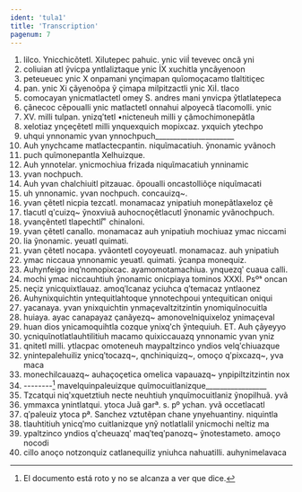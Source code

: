 ```yaml
---
ident: 'tula1'
title: 'Transcription'
pagenum: 7
---
```

1. lilco. Ynicchicõtetl. Xilutepec pahuic. ynic viiİ tevevec oncã yni
2. coliuian atl ỹvicpa yntlaliztaque ynic İX xuchitla yncãyenoon
3. peteueuec ynic X onpamani ynҫimapan quῖomoҫacamo tlaltitiҫec
4. pan. ynic Xi ҫãyenoõpa ỹ ҫimapa milpitzactli ynic Xiİ. tlaco
5. comocayan ynicmatlactetl omey S. andres mani ynvicpa ỹtlatlatepeca
6. ҫãnecoc cẽpoualli ynic matlactetl onnahui alpoyecã tlacomolli. ynic
7. XV. milli tulpan. ynizqʹtetl •nicteneuh milli y ҫãmochimonepãtla
8. xelotiaz ynҫeҫẽtetl milli ynquexquich mopixcaz. yxquich ytechpo
9. uhqui ynnonamic yvan ynnochpuch______________________
10. Auh ynychcame matlactecpantin. niquῖmacatiuh. ỹnonamic yvãnoch
11. puch quῖmonepantla Xelhuizque.
12. Auh ynnotelar. ynicmochiua frizada niquῖmacatiuh ynninamic
13. yvan nochpuch.
14. Auh yvan chalchiuitl pitzauac. õpoualli oncastolliõҫe niquῖmacati
15. uh ynnonamic. yvan nochpuch. concauizq~.
16. yvan ҫẽtetl nicpia tezcatl. monamacaz ynipatiuh monepãtlaxeloz ҫẽ
17. tlacutl qʹcuizq~ ỹnoxviuã auhocnoҫẽtlacutl ỹnonamic yvãnochpuch.
18. yvanҫẽntetl tlapechtli  ͦ ͦ chinaloni.
19. yvan ҫẽtetl canallo. monamacaz auh ynipatiuh mochiuaz ymac niccami
20. lia ỹnonamic. yeuatl quimati.
21. yvan ҫẽtetl nocapa. yvãontetl coyoyeuatl. monamacaz. auh ynipatiuh
22. ymac niccaua ynnonamic yeuatl. quimati. ỹcanpa monequiz.
23. Auhynfeigo inqʹnomopixcac. ayamomotamachiua. ynquezqʹ cuaua calli.
24. mochi ymac niccauhtiuh ỹnonamic onicpiaya tominos XXXİ. Psºˢ oncan
25. neҫiz ynicquixtlauaz. amoqʹlcanaz yciuhca qʹtemacaz yntlaonez
26. Auhynixquichtin yntequitlahtoque ynnotechpoui yntequitican oniqui
27. yacanaya. yvan ynixquichtin ynmaҫevaltzitzintin ynomiquῖnocuitla
28. huiaya. ayac canapayaz ҫanãyezq~ amonovelniquixeloz ynimaҫeval
29. huan dios ynicamoquihtla cozque ynixqʹch ỹntequiuh. ET. Auh ҫãyeyyo
30. ycniquῖnotlatlauhtilitiuh macamo quixiccauazq ynnonamic yvan yniz
31. qnitetl milli. ytlacpac omoteneuh maypaltzinco yndios velqʹchiuazque
32. ynintepalehuiliz ynicqʹtocazq~, qnchiniquizq~, omoҫo qʹpixcazq~, yva maca
33. monechilcauazq~ auhaҫoҫetica omelica vapauazq~ ynpipiltzitzintin nox
34. --------[^32] mavelquinpaleuizque quῖmocuitlanizque_________________
35. Tzcatqui niqʹxquetztiuh necte neuhtiuh ynquῖmocuitlaniz ỹnopilhuã. yvã
36. ymmaxca ynintlatqui. ytoca Juã garª. s. pº ychan. yvã occetlacatl
37. qʹpaleuiz ytoca pª. Sanchez vztutẽpan chane ynyehuantiny. niquintla
38. tlauhtitiuh ynicqʹmo cuitlanizque ynỹ notlatlalil ynicmochi neltiz ma
39. ypaltzinco yndios qʹcheuazqʹ maqʹteqʹpanozq~ ỹnotestameto. amoҫo nocodi
40. cillo anoҫo notzonquiz catlanequiliz yniuhca nahuatilli. auhynimelavaca


[^32]: El documento está roto y no se alcanza a ver que dice.

